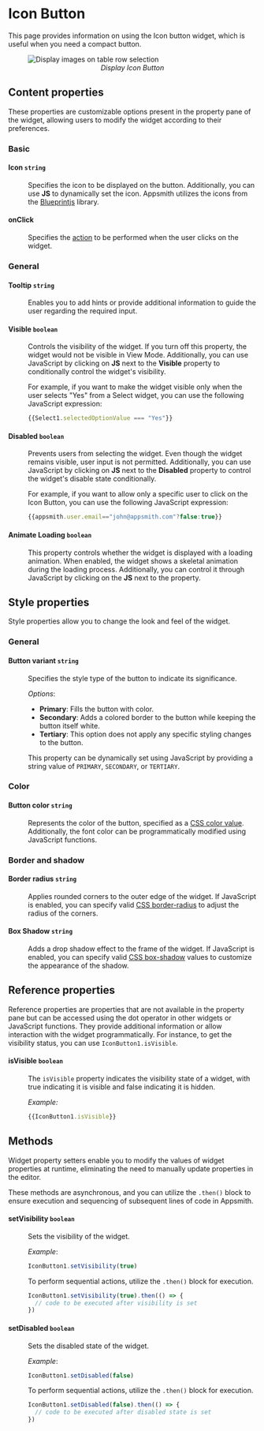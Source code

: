 # Icon Button

This page provides information on using the Icon button widget, which is useful when you need a compact button.


<figure>
  <img src="/img/iconimg.png" style= {{width:"700px", height:"auto"}} alt="Display images on table row selection"/>
  <figcaption align = "center"><i>Display Icon Button</i></figcaption>
</figure>


## Content properties
These properties are customizable options present in the property pane of the widget, allowing users to modify the widget according to their preferences.

### Basic

#### Icon `string`

<dd>

Specifies the icon to be displayed on the button. Additionally, you can use **JS** to dynamically set the icon. Appsmith utilizes the icons from the [Blueprintjs](https://blueprintjs.com/docs/#icons) library.


</dd>


#### onClick

<dd>

Specifies the [action](/reference/appsmith-framework/widget-actions) to be performed when the user clicks on the widget. 
</dd>

### General

#### Tooltip `string`
<dd>


Enables you to add hints or provide additional information to guide the user regarding the required input.

</dd>

#### Visible `boolean`

<dd>

Controls the visibility of the widget. If you turn off this property, the widget would not be visible in View Mode. Additionally, you can use JavaScript by clicking on **JS** next to the **Visible** property to conditionally control the widget's visibility.

For example, if you want to make the widget visible only when the user selects "Yes" from a Select widget, you can use the following JavaScript expression: 
```js
{{Select1.selectedOptionValue === "Yes"}}
```

</dd>

#### Disabled `boolean`

<dd>

Prevents users from selecting the widget. Even though the widget remains visible, user input is not permitted. Additionally, you can use JavaScript by clicking on **JS** next to the **Disabled** property to control the widget's disable state conditionally.

For example, if you want to allow only a specific user to click on the Icon Button, you can use the following JavaScript expression: 
```js
{{appsmith.user.email=="john@appsmith.com"?false:true}}
```

</dd>

#### Animate Loading `boolean`


<dd>

This property controls whether the widget is displayed with a loading animation. When enabled, the widget shows a skeletal animation during the loading process. Additionally, you can control it through JavaScript by clicking on the **JS** next to the property.

</dd>


## Style properties
Style properties allow you to change the look and feel of the widget.

### General

#### Button variant `string`

<dd>
Specifies the style type of the button to indicate its significance.

*Options*:
* **Primary**: Fills the button with color.
* **Secondary**: Adds a colored border to the button while keeping the button itself white.
* **Tertiary**: This option does not apply any specific styling changes to the button.

This property can be dynamically set using JavaScript by providing a string value of `PRIMARY`, `SECONDARY`, or `TERTIARY`.

</dd>

### Color 

#### Button color `string`

<dd>

Represents the color of the button, specified as a [CSS color value](https://developer.mozilla.org/en-US/docs/Web/CSS/color). Additionally, the font color can be programmatically modified using JavaScript functions.

</dd>

### Border and shadow


#### Border radius `string`

<dd>

Applies rounded corners to the outer edge of the widget. If JavaScript is enabled, you can specify valid [CSS border-radius](https://developer.mozilla.org/en-US/docs/Web/CSS/border-radius) to adjust the radius of the corners.

</dd>

#### Box Shadow `string`
 

<dd>

Adds a drop shadow effect to the frame of the widget. If JavaScript is enabled, you can specify valid [CSS box-shadow](https://developer.mozilla.org/en-US/docs/Web/CSS/box-shadow) values to customize the appearance of the shadow.


</dd>

## Reference properties
Reference properties are properties that are not available in the property pane but can be accessed using the dot operator in other widgets or JavaScript functions. They provide additional information or allow interaction with the widget programmatically. For instance, to get the visibility status, you can use `IconButton1.isVisible`.


#### isVisible `boolean`

<dd>

The `isVisible` property indicates the visibility state of a widget, with true indicating it is visible and false indicating it is hidden.

*Example:*
```js
{{IconButton1.isVisible}}
```

</dd>

## Methods

Widget property setters enable you to modify the values of widget properties at runtime, eliminating the need to manually update properties in the editor.

These methods are asynchronous, and you can utilize the `.then()` block to ensure execution and sequencing of subsequent lines of code in Appsmith.


#### setVisibility `boolean`

<dd>

Sets the visibility of the widget.

*Example*:

```js
IconButton1.setVisibility(true)
```

To perform sequential actions, utilize the `.then()` block for execution.

```js
IconButton1.setVisibility(true).then(() => {
  // code to be executed after visibility is set
})
```

</dd>


#### setDisabled `boolean`

<dd>

Sets the disabled state of the widget.

*Example*:

```js
IconButton1.setDisabled(false)
```

To perform sequential actions, utilize the `.then()` block for execution.

```js
IconButton1.setDisabled(false).then(() => {
  // code to be executed after disabled state is set
})
```

</dd>